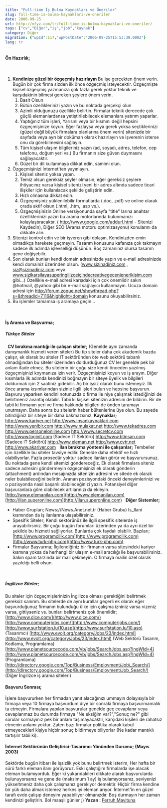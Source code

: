 ```yaml
---
title: "Full-time İş Bulma Kaynakları ve Öneriler"
slug: full-time-is-bulma-kaynaklari-ve-oneriler
date: 2006-09-25
url: http://mfyz.com/tr/full-time-is-bulma-kaynaklari-ve-oneriler/
tags: ["cv","Diğer","iş","job","kaynak"]
category: Diğer
migration: {"wpId":117,"wpPostDate":"2006-09-25T15:53:39.000Z"}
lang: tr
---
```


#### Ön Hazırlık;

 

1.  **Kendinize güzel bir özgeçmiş hazırlayın** Bu işe gerçekten önem verin. Bugün bir çok firma sizden ilk önce özgeçmiş isteyecektir. Özgeçmişte kişisel özgeçmiş yazmanıza çok fazla gerek yoktur teknik ve karşıdakinin bilmesi gereken şeylere önem verin.
    1.  Basit Olsun
    2.  Bütün özelliklerinizi yazın ve bu noktada gerçekçi olun
    3.  Azimli olduğunuzu özellikle belirtin. Firmalar teknik derecede çok güçlü elemanlardansa yetiştirilebilecek elemanlara yatırım yaparlar.
    4.  Yaptığınız tüm işleri, Yarısını veya bir kısmını değil hepsini özgeçmişinize koyun. Eğer fazlaysa veya gerek yoksa seçtiklerinizi (güzel değil büyük firmalara olanlarına önem verin) sitenizde bir sayfada veya ayrı bir doküman olarak hazırlayın ve işverenin isterse onu da görebilmesini sağlayın.
    5.  Tüm kişisel ulaşım bilgileriniz yazın (ad, soyadı, adres, telefon, cep telefonu, doğum yeri vs.) Bu firmanın size güven duymasını sağlayacaktır.
    6.  Güzel bir dil kullanmaya dikkat edin, samimi olun. 
2.  Özgeçmişinizi İnternet'ten yayınlayın.
    1.  Kişisel siteniz yoksa yapın.
    2.  Temiz olsun gereksiz şeyler olmasın, eğer gereksiz şeylere ihtiyacınız varsa kişisel sitenizi yeni bir adres altında sadece ticari ilişkiler için kullanılacak şekilde geliştirin edin.
    3.  Hızlı olmasına dikkat edin.
    4.  Özgeçmişiniz yüklenilebilir formatlarda (.doc, .pdf) ve online olarak orada aktif olsun (.html, .htm, .asp vs.).
    5.  Özgeçmişinizin Online versiyonunda sayfa "title" larına anahtar özelliklerinizi yazın bu arama motorlarında bulunmanızı kolaylaştıracaktır. ( http://www.google.com/addurl.html - Sitenizi Kaydedin), Diğer SEO (Arama motoru optimizasyonu) konularını da dikkate alın. 
3.  Sitenizi kontrol edin ve bir işveren gibi dolaşın. Kendinizden emin olmadıkça harekete geçmeyin. Tasarım konusunu kafanıza çok takmayın sadece ilk adımda işlevselliği düşünün. Boş zamanınız olursa tasarım gene değişebilir.
4.  Son olarak bunları kendi domain adresinizde yapın ve e-mail adresinizde kendi domainiz üzerinden olsun. (www.sizinadiniz.com , siz@sizinadiniz.com veya www.sizikarsilayasuperingilizceiçindecreativegecenjenerikisim.com gibi...) Özellikle e-mail adresi karşıdaki için çok önemlidir sakın @hotmail, @yahoo gibi bir e-mail sağlayıcı kullanmayın. Ucuza domain adresi için http://forum.zoque.net/showthread.php?s=&threadid=7116&highlight=domain konusunu okuyabilirsiniz.
5.  Bu işlemler tamamsa iş aramaya geçin...

 

#### İş Arama ve Başvurma;

##### Türkçe Siteler

  **CV bırakma mantığı ile çalışan siteler;** (Genelde aynı zamanda danışmanlık hizmeti veren siteler) Bu tip siteler daha çok akademik bazda çalışır, ek olarak bu siteler IT sektöründen öte web sektörü tabanlı olmadığından bu siteler üzerinden doldurduğunuz CV ler genelde pek bir anlam ifade etmez. Bu sitelerin bir çoğu size kendi önceden yazılmış özgeçmişinizi koymanıza izin verir. Özgeçmişinizi koyun ve iş arayın. Diğer kısımlarla ilk adımda kendinizi boğmayın bir siteye üyelik ve bilgileri doldurmak için 2 saatiniz gidebilir. Aç bir işsiz olarak bunu istemeyiz. İlk önce arama kısımlarından sizinle ilgili işleri bulun ve hepsine başvurun. Başvuru yaparken kendini notunuzda o firma ile niye çalışmak istediğinizi de belirtmeniz avantaj olabilir. Tabii ki kişisel sitenizin adresini de bildirin. Bir de tabii ki firmanın yeri ve firma hakkında bilgileri de önden taramayı unutmayın. Daha sonra bu sitelerin haber bültenlerine üye olun. Bu sayede bitirdiğiniz bir siteye bir daha bakmazsınız. **Kaynaklar;** http://www.kariyer.net http://www.insankaynaklari.com http://www.yenibir.com http://www.mulakat.net http://www.tekadres.com http://www.personelonline.com http://www.secretcv.com http://www.loginit.com \[Sadece IT Sektörü\] http://www.btinsan.com \[Sadece IT Sektörü\] http://www.eleman.net http://www.cvtr.net http://www.akariyer.com   **İlan bırakma yöntemi ile çalışanlar;** Tembeller için özellikle bu siteler tavsiye edilir. Genelde daha efektif ve hızlı olabiliyorlar. Fazla prosedür yoktur sadece ilanları görür ve başvurursunuz. Bu noktada gene kendi sitemizi göndereceğiz. Ek olarak firmalara siteniz sadece adresini göndermeyin özgeçmişinizi ek olarak gönderin (attachment) ardından mesajınızda sitenizin adresini ve sitede ek olarak neler bulabileceğini belirtin. Aranan pozisyondaki önceki deneyimlerinizi ve o pozisyonda nasıl başarılı olabileceğinizi yazın. Potansiyel diğer başvuranlara göre olabilecek artılarınızı da ekleyin. [http://www.elemanilan.com](http://www.elemanilan.com) [http://ilan.superonline.com](http://ilan.superonline.com)   **Diğer Sistemler;**

*   Haber Grupları; News://News.Anet.net.tr (Haber Grubu) Is\_Ilani kısmından da iş ilanlarına ulaşabilirsiniz.
*   Spesifik Siteler; Kendi sektörünüz ile ilgili spesifik sitelerde iş arayabilirsiniz. Bir çoğu bugün forumları üzerinden ya da ayrı özel bir şekilde bu hizmeti sağlıyorlar. Bunlarda çok faydalı olabilir. Bazıları; [http://www.programcilik.com](http://www.programcilik.com) [http://www.turk-php.com](http://www.turk-php.com)
*   Firmalar Başvurma; İlgilendiğiniz bir firmanın varsa sitesindeki kariyer kısmına yoksa da herhangi bir ulaşım e-mail aracılığı ile başvurabilirsiniz. Sakın spam tarzında bir mail çekmeyin. O firmaya mailin özel olarak yazıldığı belli olsun.

 

##### İngilizce Siteler;

Bu siteler için özgeçmişlerinizin İngilizce olması gerektiğini belirtmek gereksiz sanırım. Bu sitelerde de aynı kurallar geçerli ek olarak eğer başvurduğunuz firmanın bulunduğu ülke için çalışma izniniz varsa vizeniz varsa, gittiyseniz vs. bunları belirtmeniz çok önemlidir; [http://www.dice.com/](http://www.dice.com/) [http://www.computerjobs.com/](http://www.computerjobs.com/) [http://www.surfstation.lu/10.asp](http://www.surfstation.lu/10.asp) (Tasarımcı) [http://www.evolt.org/category/Jobs/23/index.html](http://www.evolt.org/category/Jobs/23/index.html) (Web Sektörü Tasarım, Kodlama, Programlama) [http://www.planetsourcecode.com/vb/jobs/SearchJobs.asp?lngWId=4](http://www.planetsourcecode.com/vb/jobs/SearchJobs.asp?lngWId=4) (Programlama) [http://directory.google.com/Top/Business/Employment/Job\_Search/](http://directory.google.com/Top/Business/Employment/Job_Search/) (Diğer İngilizce iş arama siteleri)  

#### Başvuru Sonrası;

İşlere başvururken her firmadan yanıt alacağınızı ummayın dolayısıyla bir firmaya veya 10 firmaya başvurdum diye bir sonraki firmaya başvurmamalık ta etmeyin. Firmalara yapılan başvurular genelde geç cevaplanır veya cevaplanmaz bu durumda firmaya "Ne eksiğim var?","Sonuç ne?" gibi sorular sormayınız pek bir anlam taşımayacaktır, karşıdaki kişileri de rahatsız etmenin anlamı yoktur. Zaten bazı firmalar politika olarak kabul etmeyecekleri kişiye hiçbir sonuç bildirmeye biliyorlar (Ne kadar mantıklı tartışılır tabii ki).

#### İnternet Sektörünün Geliştirici-Tasarımcı Yönünden Durumu; (Mayıs 2003)

Sektörde bugün itibarı ile işsizlik yok bunu belirtmek isterim, Her hafta bir sürü farklı eleman ilanı görüyoruz. Eski çalıştığım firmalarda işe alacak eleman bulamıyorduk. Eğer ki yukarıdakileri dikkate alarak başvurularda bulunuyorsanız ve gene de (maksimum 1 ay) iş bulamıyorsanız, seviyenizi yükseltmeniz daha çok çalışmanız gerekiyor demektir. Hiçbir firma kendine bir yük daha almak istemez herkes iyi eleman arıyor. İnternet'in en güzel tarafı evde çalışıp deneyim yapabiliyor olmanızdır. Boş durmayın her zaman kendinizi geliştirin. Bol maaşlı günler ;) **Yazan :** [Ferruh Mavituna](http://ferruh.mavituna.com)